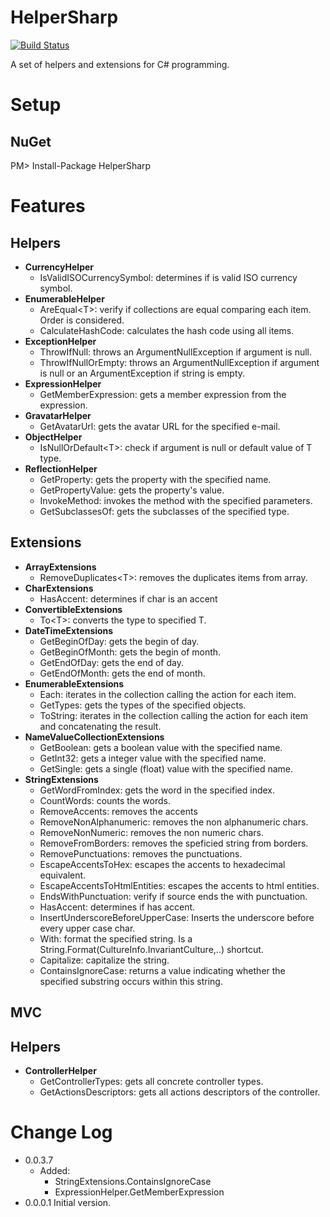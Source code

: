 HelperSharp
=========
[![Build Status](https://travis-ci.org/giacomelli/HelperSharp.png?branch=master)](https://travis-ci.org/giacomelli/HelperSharp)

A set of helpers and extensions for C# programming.

Setup
=========

NuGet
------
PM> Install-Package HelperSharp

Features
=========
Helpers
------
* **CurrencyHelper**
	* IsValidISOCurrencySymbol: determines if is valid ISO currency symbol.
* **EnumerableHelper**
	* AreEqual&lt;T&gt;: verify if collections are equal comparing each item. Order is considered.
	* CalculateHashCode: calculates the hash code using all items.
* **ExceptionHelper**
	* ThrowIfNull: throws an ArgumentNullException if argument is null.
	* ThrowIfNullOrEmpty: throws an ArgumentNullException if argument is null or an ArgumentException if string is empty.
* **ExpressionHelper**
	* GetMemberExpression: gets a member expression from the expression.
* **GravatarHelper**
	* GetAvatarUrl: gets the avatar URL for the specified e-mail.
* **ObjectHelper**
	* IsNullOrDefault&lt;T&gt;: check if argument is null or default value of T type.
* **ReflectionHelper**
	* GetProperty: gets the property with the specified name.
	* GetPropertyValue: gets the property's value.
	* InvokeMethod: invokes the method with the specified parameters.
	* GetSubclassesOf: gets the subclasses of the specified type.

Extensions
------
* **ArrayExtensions**
	* RemoveDuplicates&lt;T&gt;: removes the duplicates items from array.
* **CharExtensions**
	*  HasAccent: determines if char is an accent
*  **ConvertibleExtensions**
	* To&lt;T&gt;: converts the type to specified T.
* **DateTimeExtensions**
	* GetBeginOfDay: gets the begin of day.
	* GetBeginOfMonth: gets the begin of month.
	* GetEndOfDay: gets the end of day.
	* GetEndOfMonth: gets the end of month.
* **EnumerableExtensions**
	* Each<T>: iterates in the collection calling the action for each item.
	* GetTypes: gets the types of the specified objects.
	* ToString<T>: iterates in the collection calling the action for each item and concatenating the result.
* **NameValueCollectionExtensions**
	* GetBoolean: gets a boolean value with the specified name.
	* GetInt32: gets a integer value with the specified name.
	* GetSingle: gets a single (float) value with the specified name.
* **StringExtensions**
	* GetWordFromIndex: gets the word in the specified index.
	* CountWords: counts the words.
	* RemoveAccents: removes the accents
	* RemoveNonAlphanumeric: removes the non alphanumeric chars.
	* RemoveNonNumeric: removes the non numeric chars.
	* RemoveFromBorders: removes the speficied string from borders.
	* RemovePunctuations: removes the punctuations.
	* EscapeAccentsToHex: escapes the accents to hexadecimal equivalent.
	* EscapeAccentsToHtmlEntities: escapes the accents to html entities.
	* EndsWithPunctuation: verify if source ends the with punctuation.
	* HasAccent: determines if has accent.
	* InsertUnderscoreBeforeUpperCase: Inserts the underscore before every upper case char.
	* With: format the specified string. Is a String.Format(CultureInfo.InvariantCulture,..) shortcut.
	* Capitalize: capitalize the string.
	* ContainsIgnoreCase: returns a value indicating whether the specified substring occurs within this string.
	

MVC
------
Helpers
------
* **ControllerHelper**
	* GetControllerTypes: gets all concrete controller types.
	* GetActionsDescriptors: gets all actions descriptors of the controller.

Change Log
======
* 0.0.3.7	
	* Added:
		* StringExtensions.ContainsIgnoreCase
		* ExpressionHelper.GetMemberExpression
* 0.0.0.1 Initial version.
